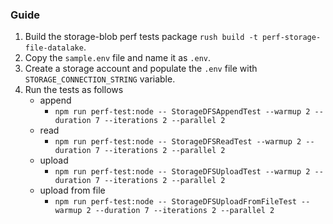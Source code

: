 ### Guide

1. Build the storage-blob perf tests package `rush build -t perf-storage-file-datalake`.
2. Copy the `sample.env` file and name it as `.env`.
3. Create a storage account and populate the `.env` file with `STORAGE_CONNECTION_STRING` variable.
4. Run the tests as follows
   - append
     - `npm run perf-test:node -- StorageDFSAppendTest --warmup 2 --duration 7 --iterations 2 --parallel 2`
   - read
     - `npm run perf-test:node -- StorageDFSReadTest --warmup 2 --duration 7 --iterations 2 --parallel 2`
   - upload
     - `npm run perf-test:node -- StorageDFSUploadTest --warmup 2 --duration 7 --iterations 2 --parallel 2`
   - upload from file
     - `npm run perf-test:node -- StorageDFSUploadFromFileTest --warmup 2 --duration 7 --iterations 2 --parallel 2`